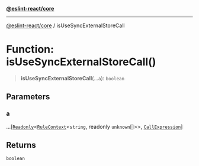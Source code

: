 [**@eslint-react/core**](../README.md)

***

[@eslint-react/core](../README.md) / isUseSyncExternalStoreCall

# Function: isUseSyncExternalStoreCall()

> **isUseSyncExternalStoreCall**(...`a`): `boolean`

## Parameters

### a

...\[[`Readonly`](../-internal-/type-aliases/Readonly.md)\<[`RuleContext`](../-internal-/interfaces/RuleContext.md)\<`string`, readonly `unknown`[]\>\>, [`CallExpression`](../-internal-/interfaces/CallExpression.md)\]

## Returns

`boolean`
